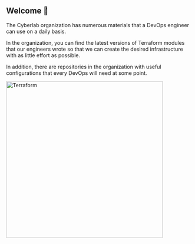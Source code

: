 ## Welcome 👋

The Cyberlab organization has numerous materials that a DevOps engineer can use on a daily basis. 

In the organization, you can find the latest versions of Terraform modules that our engineers wrote so that we can create the desired infrastructure with as little effort as possible.


In addition, there are repositories in the organization with useful configurations that every DevOps will need at some point.





<img alt="Terraform" src="https://www.datocms-assets.com/2885/1629941242-logo-terraform-main.svg" width="425px">




